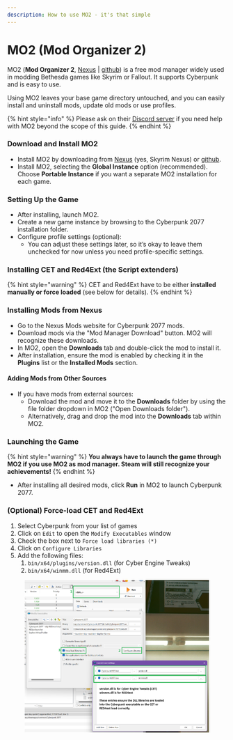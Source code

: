 ```yaml
---
description: How to use MO2 - it's that simple
---
```


# MO2 (Mod Organizer 2)

MO2 (**Mod Organizer 2**, [Nexus](https://www.nexusmods.com/skyrimspecialedition/mods/6194?tab=files) | [github](https://github.com/ModOrganizer2/modorganizer/releases)) is a free mod manager widely used in modding Bethesda games like Skyrim or Fallout. It supports Cyberpunk and is easy to use.

Using MO2 leaves your base game directory untouched, and you can easily install and uninstall mods, update old mods or use profiles.

{% hint style="info" %}
Please ask on their [Discord server](https://discord.com/invite/ewUVAqyrQX) if you need help with MO2 beyond the scope of this guide.
{% endhint %}

### **Download and Install MO2**

* Install MO2 by downloading from  [Nexus](https://www.nexusmods.com/skyrimspecialedition/mods/6194?tab=files) (yes, Skyrim Nexus) or [github](https://github.com/ModOrganizer2/modorganizer/releases).
* Install MO2, selecting the **Global Instance** option (recommended). Choose **Portable Instance** if you want a separate MO2 installation for each game.

### **Setting Up the Game**

* After installing, launch MO2.
* Create a new game instance by browsing to the Cyberpunk 2077 installation folder.
* Configure profile settings (optional):
  * You can adjust these settings later, so it’s okay to leave them unchecked for now unless you need profile-specific settings.

### Installing CET and Red4Ext (the Script extenders)

{% hint style="warning" %}
CET and Red4Ext have to be either **installed manually or force loaded** (see below for details).
{% endhint %}

### **Installing Mods from Nexus**

* Go to the Nexus Mods website for Cyberpunk 2077 mods.
* Download mods via the "Mod Manager Download" button. MO2 will recognize these downloads.
* In MO2, open the **Downloads** tab and double-click the mod to install it.
* After installation, ensure the mod is enabled by checking it in the **Plugins** list or the **Installed Mods** section.

#### Adding Mods from Other Sources

* If you have mods from external sources:
  * Download the mod and move it to the **Downloads** folder by using the file folder dropdown in MO2 ("Open Downloads folder").
  * Alternatively, drag and drop the mod into the **Downloads** tab within MO2.

### **Launching the Game**

{% hint style="warning" %}
**You always have to launch the game through MO2 if you use MO2 as mod manager. Steam will still recognize your achievements!**
{% endhint %}

* After installing all desired mods, click **Run** in MO2 to launch Cyberpunk 2077.

### (Optional) Force-load CET and Red4Ext

1. Select Cyberpunk from your list of games
2. Click on `Edit` to open the `Modify Executables` window
3. Check the box next to `Force load libraries (*)`
4. Click on `Configure Libraries`
5. Add the following files:&#x20;
   1. `bin/x64/plugins/version.dll` (for Cyber Engine Tweaks)
   2. `bin/x64/winmm.dll` (for Red4Ext)

<div align="center">

<figure><img src="../../../.gitbook/assets/image (1) (1).png" alt=""><figcaption></figcaption></figure>

</div>

##

